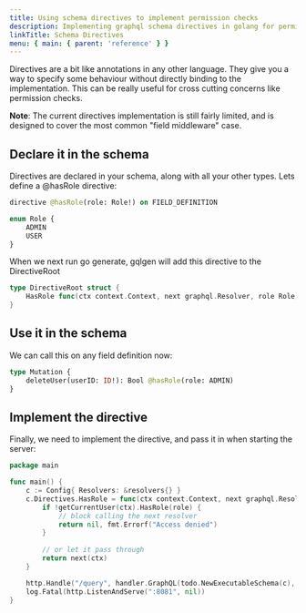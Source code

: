 ```yaml
---
title: Using schema directives to implement permission checks
description: Implementing graphql schema directives in golang for permission checks.  
linkTitle: Schema Directives
menu: { main: { parent: 'reference' } }
---
```


Directives are a bit like annotations in any other language. They give you a way to specify some behaviour without directly binding to the implementation. This can be really useful for cross cutting concerns like permission checks.

**Note**: The current directives implementation is still fairly limited, and is designed to cover the most common "field middleware" case.

## Declare it in the schema

Directives are declared in your schema, along with all your other types. Lets define a @hasRole directive:

```graphql
directive @hasRole(role: Role!) on FIELD_DEFINITION

enum Role {
    ADMIN
    USER
}
```

When we next run go generate, gqlgen will add this directive to the DirectiveRoot 
```go
type DirectiveRoot struct {
	HasRole func(ctx context.Context, next graphql.Resolver, role Role) (res interface{}, err error)
}
```


## Use it in the schema

We can call this on any field definition now:
```graphql
type Mutation {
	deleteUser(userID: ID!): Bool @hasRole(role: ADMIN)
}
```

## Implement the directive

Finally, we need to implement the directive, and pass it in when starting the server:
```go
package main

func main() {
	c := Config{ Resolvers: &resolvers{} }
	c.Directives.HasRole = func(ctx context.Context, next graphql.Resolver, role Role) (interface{}, error) {
		if !getCurrentUser(ctx).HasRole(role) {
			// block calling the next resolver
			return nil, fmt.Errorf("Access denied")
		}
		
		// or let it pass through
		return next(ctx)
	}

	http.Handle("/query", handler.GraphQL(todo.NewExecutableSchema(c), ))
	log.Fatal(http.ListenAndServe(":8081", nil))
}
```
